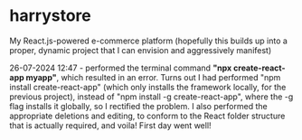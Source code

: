 # harrystore

My React.js-powered e-commerce platform (hopefully this builds up into a proper, dynamic project that I can envision and aggressively manifest)

26-07-2024 12:47 - performed the terminal command <b>"npx create-react-app myapp"</b>, which resulted in an error. Turns out I had performed "npm install create-react-app" (which only installs the framework locally, for the previous project), instead of "npm install -g create-react-app", where the -g flag installs it globally, so I rectified the problem. I also performed the appropriate deletions and editing, to conform to the React folder structure that is actually required, and voila! First day went well!
